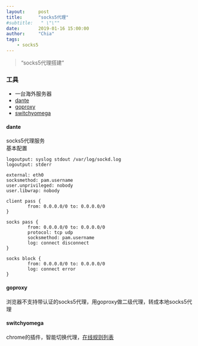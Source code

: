 ```yaml
---
layout:     post
title:      "socks5代理"
#subtitle:   " \"\""
date:       2019-01-16 15:00:00
author:     "Chia"
tags:
    - socks5
---
```


> “socks5代理搭建”

### 工具

* 一台海外服务器
* [dante](http://www.inet.no/dante/)
* [goproxy](https://github.com/snail007/goproxy) 
* [switchyomega](https://www.switchyomega.com/)

#### dante
socks5代理服务  
基本配置
```
logoutput: syslog stdout /var/log/sockd.log
logoutput: stderr

external: eth0
socksmethod: pam.username
user.unprivileged: nobody
user.libwrap: nobody

client pass {
        from: 0.0.0.0/0 to: 0.0.0.0/0
}

socks pass {
        from: 0.0.0.0/0 to: 0.0.0.0/0
        protocol: tcp udp
        socksmethod: pam.username
        log: connect disconnect
}

socks block {
        from: 0.0.0.0/0 to: 0.0.0.0/0
        log: connect error
}

```

#### goproxy
浏览器不支持带认证的socks5代理，用goproxy做二级代理，转成本地socks5代理

#### switchyomega
chrome的插件，智能切换代理，[在线规则列表](https://raw.githubusercontent.com/gfwlist/gfwlist/master/gfwlist.txt)

